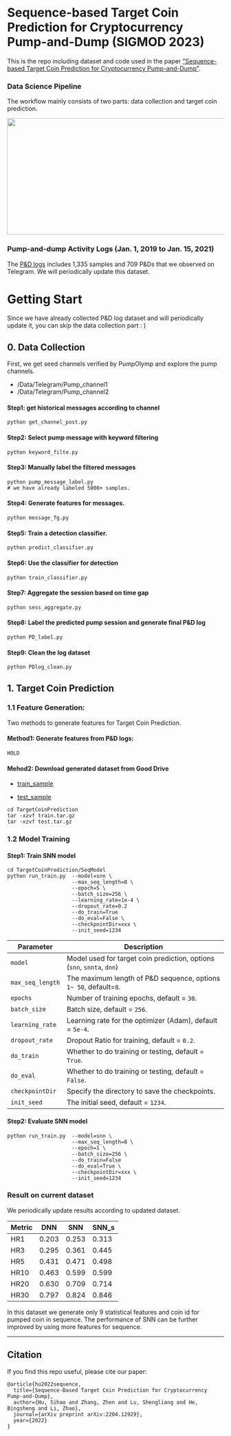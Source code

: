 

# Sequence-based Target Coin Prediction for Cryptocurrency Pump-and-Dump (SIGMOD 2023)

This is the repo including dataset and code used in the paper ["Sequence-based Target Coin Prediction for Cryptocurrency Pump-and-Dump"](https://arxiv.org/pdf/2204.12929.pdf).

<!-- <div align=center><img width="360" height="250" src="https://github.com/Bayi-Hu/Pump-and-Dump-Detection-on-Cryptocurrency/blob/master/materials/showcase.png"/></div> -->


### Data Science Pipeline

The workflow mainly consists of two parts: data collection and target coin prediction. 

<div align=center><img width="680" height="270" src="https://github.com/Bayi-Hu/Pump-and-Dump-Detection-on-Cryptocurrency/blob/master/materials/workflow.png"/></div>


### Pump-and-dump Activity Logs (Jan. 1, 2019 to Jan. 15, 2021) 

The [P&D logs](https://github.com/Bayi-Hu/Pump-and-Dump-Detection-on-Cryptocurrency/blob/master/0_TelegramData/Labeled/pump_attack_new.txt) includes 1,335 samples and 709 P&Ds that we observed on Telegram. 
We will periodically update this dataset.

<!-- ### SeqModel

<div align=center><img width="400" height="300" src="https://github.com/Bayi-Hu/Pump-and-Dump-Detection-on-Cryptocurrency/blob/master/materials/SNN.png"/></div> -->

# Getting Start

Since we have already collected P\&D log dataset and will periodically update it, you can skip the data collection part : )

##  0. Data Collection

First, we get seed channels verified by PumpOlymp and explore the pump channels.

- /Data/Telegram/Pump_channel1
- /Data/Telegram/Pump_channel2

#### Step1: get historical messages according to channel
``` 
python get_channel_post.py
``` 

#### Step2: Select pump message with keyword filtering
``` 
python keyword_filte.py
```

#### Step3: Manually label the filtered messages
``` 
python pump_message_label.py
# we have already labeled 5000+ samples. 
```

#### Step4: Generate features for messages.
``` 
python message_fg.py
```

#### Step5: Train a detection classifier.
``` 
python predict_classifier.py
```

#### Step6: Use the classifier for detection 
``` 
python train_classifier.py
```

#### Step7: Aggregate the session based on time gap 
``` 
python sess_aggregate.py
```

#### Step8: Label the predicted pump session and generate final P&D log
``` 
python PD_label.py
```

#### Step9: Clean the log dataset
``` 
python PDlog_clean.py
```


## 1. Target Coin Prediction

### 1.1 Feature Generation:

Two methods to generate features for Target Coin Prediction.

#### Method1: Generate features from P&D logs: 

```
HOLD
``` 

#### Mehod2: Download generated dataset from Good Drive

* [train_sample](https://drive.google.com/file/d/1u2Ichky12k-ZTHDhqgFLM5WzlH26JnKa/view?usp=sharing)

* [test_sample](https://drive.google.com/file/d/1slLs-OqMqzLHrmvzbf8xlyP2zzDpIk1R/view?usp=sharing)

``` 
cd TargetCoinPrediction
tar -xzvf train.tar.gz
tar -xzvf test.tar.gz
``` 

### 1.2 Model Training

#### Step1: Train SNN model
``` 
cd TargetCoinPrediction/SeqModel
python run_train.py  --model=snn \
                     --max_seq_length=8 \
                     --epoch=5 \
                     --batch_size=256 \
                     --learning_rate=1e-4 \
                     --dropout_rate=0.2
                     --do_train=True
                     --do_eval=False \
                     --checkpointDir=xxx \
                     --init_seed=1234 
```


| Parameter        | Description                                                            |
|------------------|------------------------------------------------------------------------|
| `model`          | Model used for target coin prediction, options (`snn`, `snnta`, `dnn`) |
| `max_seq_length` | The maximum length of P&D sequence, options `1~ 50`, default=`8`.      |
| `epochs`         | Number of training epochs, default = `30`.                             |
| `batch_size`     | Batch size, default = `256`.                                           |
| `learning_rate`  | Learning rate for the optimizer (Adam), default = `5e-4`.              |
| `dropout_rate`   | Dropout Ratio for training, default = `0.2`.                           |
| `do_train`       | Whether to do training or testing, default = `True`.                   |
| `do_eval`        | Whether to do training or testing, default = `False`.                  |
| `checkpointDir`  | Specify the directory to save the checkpoints.                         |
| `init_seed`      | The initial seed, default = `1234`.                                    |



#### Step2: Evaluate SNN model
```
python run_train.py  --model=snn \
                     --max_seq_length=8 \
                     --epoch=1 \
                     --batch_size=256 \
                     --do_train=False
                     --do_eval=True \
                     --checkpointDir=xxx \
                     --init_seed=1234 
```

### Result on current dataset

We periodically update results according to updated dataset.

| Metric  | DNN   | SNN   | SNN_s |
|---------|-------|-------|-------|
| HR1     | 0.203 | 0.253 | 0.313 |
| HR3     | 0.295 | 0.361 | 0.445 |
| HR5     | 0.431 | 0.471 | 0.498 |
| HR10    | 0.463 | 0.599 | 0.599 |
| HR20    | 0.630 | 0.709 | 0.714 |
| HR30    | 0.797 | 0.824 | 0.846 |

In this dataset we generate only 9 statistical features and coin id for pumped coin in sequence. 
The performance of SNN can be further improved by using more features for sequence.


-----
## Citation

If you find this repo useful, please cite our paper:

```
@article{hu2022sequence,
  title={Sequence-Based Target Coin Prediction for Cryptocurrency Pump-and-Dump},
  author={Hu, Sihao and Zhang, Zhen and Lu, Shengliang and He, Bingsheng and Li, Zhao},
  journal={arXiv preprint arXiv:2204.12929},
  year={2022}
}

```





